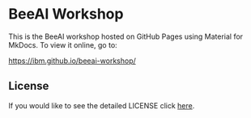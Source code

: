 # BeeAI Workshop

This is the BeeAI workshop hosted on GitHub Pages using Material for MkDocs. To view it online, go to:

<https://ibm.github.io/beeai-workshop/>

## License

If you would like to see the detailed LICENSE click [here](./LICENSE).
